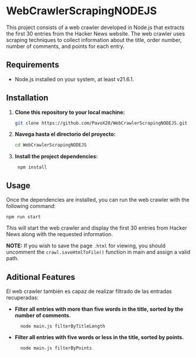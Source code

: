 # WebCrawlerScrapingNODEJS

This project consists of a web crawler developed in Node.js that extracts the first 30 entries from the Hacker News website. The web crawler uses scraping techniques to collect information about the title, order number, number of comments, and points for each entry.

## Requirements

- Node.js installed on your system, at least v21.6.1.

## Installation

1. **Clone this repository to your local machine:**
   ```bash
   git clone https://github.com/PavoX20/WebCrawlerScrapingNODEJS.git
3. **Navega hasta el directorio del proyecto:**
   ```bash
   cd WebCrawlerScrapingNODEJS
3. **Install the project dependencies:**
    
        npm install

## Usage
Once the dependencies are installed, you can run the web crawler with the following command:

    npm run start

This will start the web crawler and display the first 30 entries from Hacker News along with the requested information.

**NOTE:** If you wish to save the page `.html` for viewing, you should uncomment the `crawl.saveHtmlToFile()` function in main and assign a valid path.



## Aditional Features
El web crawler también es capaz de realizar filtrado de las entradas recuperadas:

- **Filter all entries with more than five words in the title, sorted by the number of comments.**

        node main.js filterByTitleLength    

- **Filter all entries with five words or less in the title, sorted by points.**

        node main.js filterByPoints